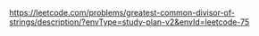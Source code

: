 https://leetcode.com/problems/greatest-common-divisor-of-strings/description/?envType=study-plan-v2&envId=leetcode-75

```
```
